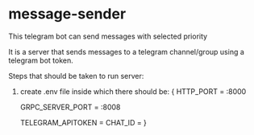 # message-sender
This telegram bot can send messages with selected priority

It is a server that sends messages to a telegram channel/group using a telegram bot token.

Steps that should be taken to run server:

1) create .env file inside which there should be:
{
	HTTP_PORT = :8000

	GRPC_SERVER_PORT = :8008


	TELEGRAM_APITOKEN = 
	CHAT_ID = 
}
